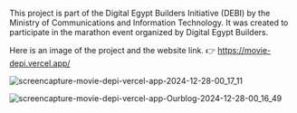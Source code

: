 This project is part of the Digital Egypt Builders Initiative (DEBI) by the Ministry of Communications and Information Technology. It was created to participate in the marathon event organized by Digital Egypt Builders.

Here is an image of the project and the website link. 👉 https://movie-depi.vercel.app/

![screencapture-movie-depi-vercel-app-2024-12-28-00_17_11](https://github.com/user-attachments/assets/c815301e-fd5d-4c38-96df-702709b3ae35)

![screencapture-movie-depi-vercel-app-Ourblog-2024-12-28-00_16_49](https://github.com/user-attachments/assets/b82dbce2-c56e-4771-9136-121c18a2524a)

